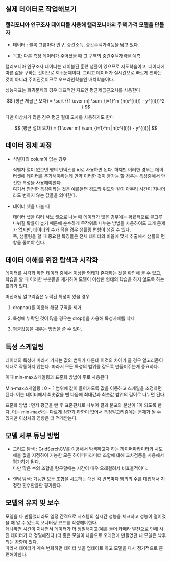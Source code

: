 ## 실제 데이터로 작업해보기

 ### 캘리포니아 인구조사 데이터를 사용해 캘리포니아의 주택 가격 모델을 만들자
   
 - 데이터 : 블록 그룹마다 인구, 중간소득, 중간주택가격등을 담고 있다.
   
 - 목표: 다른 측정 데이터가 주어졌을 때 그 구역의 중간주택가격을 예측
   
캘리포니아 인구조사 데이터는 레이블된 훈련 샘플이 있으므로 지도학습이고, 데이터에 따른 값을 구하는 것이므로 회귀문제이다.
그리고 데이터가 실시간으로 빠르게 변하는 것이 아니라 주어진것이므로 오프라인학습인 배치학습이다.

성능지표는 회귀문제의 경우 대표적인 지표인 평균제곱근오차를 사용한다

$$
 (평균 제곱근 오차) = \sqrt {{1 \over m}  \sum_{i=1}^m (h(x^{(i)}) - y^{(i)})^2 }
$$

다만 이상치가 많은 경우 평균 절대 오차를 사용하기도 한다

$$
 (평균 절대 오차) = {1 \over m}  \sum_{i=1}^m |h(x^{(i)}) - y^{(i)}| 
$$

## 데이터 정제 과정

 - 식별자의 colum이 없는 경우

   식별자 열이 없으면 행의 인덱스를 id로 사용하면 된다. 하지만 이러한 경우는 데이터셋에 데이터를 추가해야하는데 만약 이러한 것이 불가능 할 경우는 특성중에서 안전한 특성을 사용해야한다. <br>
   여기서 안전한 특성이라는 것은 예를들면 경도와 위도와 같이 아무리 시간이 지나더라도 변하지 않는 값들을 의미한다.
   
 - 데이터 셋을 나눌 때
    
   데이터 셋을 여러 서브 셋으로 나눌 때 데이터가 많은 경우에는 확률적으로 골고루 나눠질 확률이 높기 때문에 순수하게 무작위로 나누는 방법을 사용하여도 크게 문제가 없지만, 데이터의 수가 적을 경우 샘플링 편향이 생길 수 있다.<br>
   즉, 샘플링을 할 때 중요한 특징들은 전체 데이터의 비율에 맞게 추출해서 샘플의 편향을 줄여야 한다.

## 데이터 이해를 위한 탐색과 시각화

데이터를 시각화 하면 데이터 중에서 이상한 형태가 존재하는 것을 확인해 볼 수 있고, 학습을 할 때 이러한 부분들을 제거하여 모델이 이상한 형태의 학습을 하지 않도록 하는 효과가 있다.

머신러닝 알고리즘은 누락된 특성이 있을 경우
 1. dropna()를 이용해 해당 구역을 제거

 2. 특성에 누락된 것이 많을 경우는 drop()을 사용해 특성자체를 삭제

 3. 평균값등을 채우는 방법을 쓸 수 있다.

## 특성 스케일링

데이터의 특성에 따라서 가지는 값의 범위가 다른데 이것의 차이가 클 경우 알고리즘이 제대로 작동하지 않는다. 따라서 모든 특성의 범위를 같도록 만들어주는게 중요하다.

이때 min-max스케일링과 표준화 방법이 주로 사용된다

Min-max스케일링 : 0 ~ 1 범위에 값이 들어가도록 값을 이동하고 스케일을 조정하면 된다. 이는 데이터에서 최솟값을 뺀 다음에 최대값과 최솟값 범위의 길이로 나누면 된다.

표준화 방법 : 먼저 평균을 뺀 후 표준편차로 나누어 결과 분포의 분산이 1이 되도록 한다. 이는 min-max와는 다르게 상한과 하한이 없어서 특정알고리즘에는 문제가 될 수 있지만 이상치의 영향은 더 적게받는다.

## 모델 세부 튜닝 방법
 - 그리드 탐색 : GridSerchCV를 이용해서 탐색하고자 하는 하이퍼파라미터와 시도해볼 값을 지정하여 가능한 모든 하이퍼파라미터 조합에 대해 교차검증을 사용해서 평가하게 된다.<br>
다만 많은 수의 조합을 탐구할때는 시간이 매우 오래걸려서 비효울적이다.

 - 랜덤 탐색: 가능한 모든 조합을 시도하는 대신 각 반복마다 임의의 수를 대입해서 지정한 횟수만큼만 평가한다. <br>

## 모델의 유지 및 보수

모델을 다 만들었더라도 일정 간격으로 시스템의 실시간 성능을 체크하고 성능이 떨어졌을 때 알 수 있도록 모니터링 코드를 작성해야한다.<br>
왜냐하면 시간이 지나면서 데이터가 더 정밀해지고(예를 들어 카메라 발전으로 인해 사진 데이터가 더 정밀해진다.)더 좋은 모델이 나옴으로 오래전에 만들었던 내 모델은 낙후되는 경향이 있다.<br>
따라서 데이터가 계속 변화하면 데이터 셋을 업데이트 하고 모델을 다시 정기적으로 훈련해야한다.

